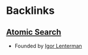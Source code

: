 
# Backlinks
## [Atomic Search](<Atomic Search.md>)
- Founded by [Igor Lenterman](<Igor Lenterman.md>)

